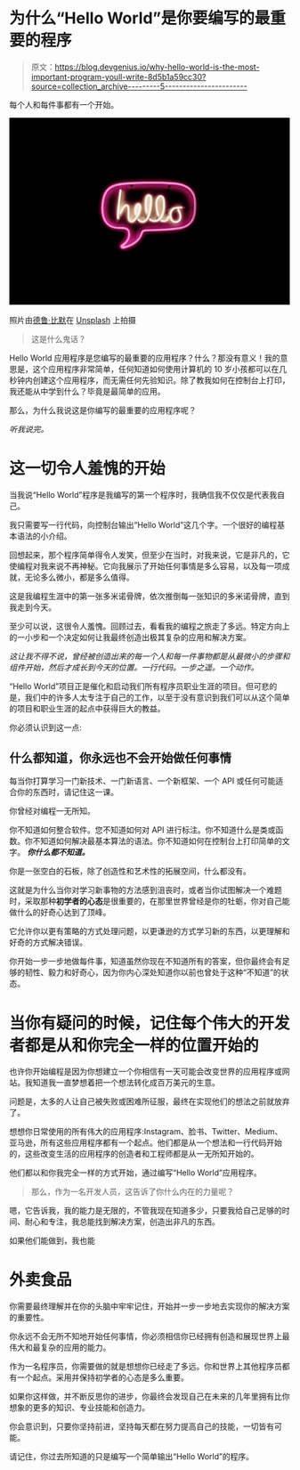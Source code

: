 # 为什么“Hello World”是你要编写的最重要的程序

> 原文：<https://blog.devgenius.io/why-hello-world-is-the-most-important-program-youll-write-8d5b1a59cc30?source=collection_archive---------5----------------------->

每个人和每件事都有一个开始。

![](img/ba9cd8c206328906653029c33cf44079.png)

照片由[德鲁·比默](https://unsplash.com/@drew_beamer?utm_source=unsplash&utm_medium=referral&utm_content=creditCopyText)在 [Unsplash](https://unsplash.com/s/photos/neon?utm_source=unsplash&utm_medium=referral&utm_content=creditCopyText) 上拍摄

> 这是什么鬼话？

Hello World 应用程序是您编写的最重要的应用程序？什么？那没有意义！我的意思是，这个应用程序非常简单，任何知道如何使用计算机的 10 岁小孩都可以在几秒钟内创建这个应用程序，而无需任何先验知识。除了教我如何在控制台上打印，我还能从中学到什么？毕竟是最简单的应用。

那么，为什么我说这是你编写的最重要的应用程序呢？

*听我说完。*

# 这一切令人羞愧的开始

当我说“Hello World”程序是我编写的第一个程序时，我确信我不仅仅是代表我自己。

我只需要写一行代码，向控制台输出“Hello World”这几个字。一个很好的编程基本语法的小介绍。

回想起来，那个程序简单得令人发笑，但至少在当时，对我来说，它是非凡的，它使编程对我来说不再神秘。它向我展示了开始任何事情是多么容易，以及每一项成就，无论多么微小，都是多么值得。

这是我编程生涯中的第一张多米诺骨牌，依次推倒每一张知识的多米诺骨牌，直到我走到今天。

至少可以说，这很令人羞愧。回顾过去，看看我的编程之旅走了多远。特定方向上的一小步和一个决定如何让我最终创造出极其复杂的应用和解决方案。

*这让我不得不说，曾经被创造出来的每一个人和每一件事物都是从最微小的步骤和组件开始，然后才成长到今天的位置。一行代码。一步之遥。一个动作。*

“Hello World”项目正是催化和启动我们所有程序员职业生涯的项目。但可悲的是，我们中的许多人太专注于自己的工作，以至于没有意识到我们可以从这个简单的项目和职业生涯的起点中获得巨大的教益。

你必须认识到这一点:

## 什么都知道，你永远也不会开始做任何事情

每当你打算学习一门新技术、一门新语言、一个新框架、一个 API 或任何可能适合你的东西时，请记住这一课。

你曾经对编程一无所知。

你不知道如何整合软件。您不知道如何对 API 进行标注。你不知道什么是类或函数。你不知道如何解决最基本算法的语法。你不知道如何在控制台上打印简单的文字。 ***你什么都不知道。***

你是一张空白的石板，除了创造性和艺术性的拓展空间，什么都没有。

这就是为什么当你对学习新事物的方法感到沮丧时，或者当你试图解决一个难题时，采取那种**初学者的心态**是很重要的，在那里世界曾经是你的牡蛎，你对自己能做什么的好奇心达到了顶峰。

它允许你以更有策略的方式处理问题，以更谦逊的方式学习新的东西，以更理解和好奇的方式解决错误。

你开始一步一步地做每件事，知道虽然你现在不知道所有的答案，但你最终会有足够的韧性、毅力和好奇心，因为你内心深处知道你以前也曾处于这种“不知道”的状态。

# 当你有疑问的时候，记住每个伟大的开发者都是从和你完全一样的位置开始的

也许你开始编程是因为你想建立一个你相信有一天可能会改变世界的应用程序或网站。我知道我一直梦想着把一个想法转化成百万美元的生意。

问题是，太多的人让自己被失败或困难所征服，最终在实现他们的想法之前就放弃了。

想想你日常使用的所有伟大的应用程序:Instagram、脸书、Twitter、Medium、亚马逊，所有这些应用程序都有一个起点。他们都是从一个想法和一行代码开始的，这些改变生活的应用程序的创造者和工程师都是从一无所知开始的。

他们都以和你我完全一样的方式开始，通过编写“Hello World”应用程序。

> 那么，作为一名开发人员，这告诉了你什么内在的力量呢？

嗯，它告诉我，我的能力是无限的，不管我现在知道多少，只要我给自己足够的时间、耐心和专注，我总能找到解决方案，创造出非凡的东西。

如果他们能做到，我也能

# 外卖食品

你需要最终理解并在你的头脑中牢牢记住，开始并一步一步地去实现你的解决方案的重要性。

你永远不会无所不知地开始任何事情，你必须相信你已经拥有创造和展现世界上最伟大和最复杂的应用的能力。

作为一名程序员，你需要做的就是想想你已经走了多远。你和世界上其他程序员都有一个起点。采用并保持初学者的心态是多么重要。

如果你这样做，并不断反思你的进步，你最终会发现自己在未来的几年里拥有比你想象的更多的知识、专业技能和创造力。

你会意识到，只要你坚持前进，坚持每天都在努力提高自己的技能，一切皆有可能。

请记住，你过去所知道的只是编写一个简单输出“Hello World”的程序。